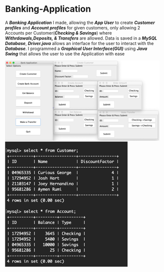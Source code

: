 # Banking-Application

A **_Banking Application_** I made, allowing the **_App User_** to create **_Customer profiles_** and **_Account profiles_** for given customers, only allowing 2 Accounts per Customer(**_Checking & Savings_**) where **_Withrdawals,Deposits, & Transfers_** are allowed. Data is saved in a **_MySQL Database_**, **_Driver.java_** allows an interface for the user to interact with the **_Database_**. I programmed a **_Graphical User Interface(GUI)_** using **_Java Swing_** that allows the user to use the Application with ease

<img src="GUI.png" alt="GUI" width="700"/>
<img src="SQL.png" alt="SQL" width="400"/>


